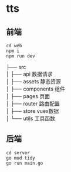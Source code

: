 # tts

## 前端
```shell
cd web
npm i
npm run dev
```

├── src     
│   ├── api            数据请求     
│   ├── assets         静态资源     
│   ├── components     组件       
│   ├── pages          页面       
│   ├── router         路由配置     
│   ├── store          vuex数据       
│   └── utils          工具函数     

## 后端
```shell
cd server
go mod tidy
go run main.go
```